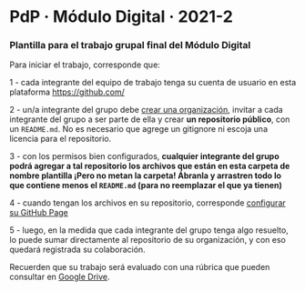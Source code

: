 # PdP · Módulo Digital · 2021-2

### Plantilla para el trabajo grupal final del Módulo Digital

Para iniciar el trabajo, corresponde que:

1 - cada integrante del equipo de trabajo tenga su cuenta de usuario en esta plataforma https://github.com/

2 - un/a integrante del grupo debe [crear una organización](https://git-scm.com/book/es/v2/GitHub-Gesti%C3%B3n-de-una-organizaci%C3%B3n), invitar a cada integrante del grupo a ser parte de ella y crear **un repositorio público**, con un `README.md`. No es necesario que agrege un gitignore ni escoja una licencia para el repositorio.

3 - con los permisos bien configurados, **cualquier integrante del grupo podrá agregar a tal repositorio los archivos que están en esta carpeta de nombre plantilla ¡Pero no metan la carpeta! Ábranla y arrastren todo lo que contiene menos el `README.md` (para no reemplazar el que ya tienen)**

4 - cuando tengan los archivos en su repositorio, corresponde [configurar su GitHub Page](https://docs.github.com/en/pages/getting-started-with-github-pages/creating-a-github-pages-site#creating-your-site)

5 - luego, en la medida que cada integrante del grupo tenga algo resuelto, lo puede sumar directamente al repositorio de su organización, y con eso quedará registrada su colaboración.

Recuerden que su trabajo será evaluado con una rúbrica que pueden consultar en [Google Drive](https://docs.google.com/spreadsheets/d/1syeC8V3ej8MmKgB1F4mXcNk7yjakgOjMSv8cVh6qeO8/edit?usp=sharing).
